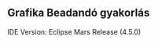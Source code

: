 Grafika Beadandó gyakorlás
----------------------------------------------
IDE Version: Eclipse Mars Release (4.5.0)

